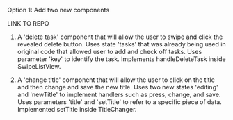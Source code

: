 
Option 1: Add two new components

LINK TO REPO


1.  A 'delete task' component that will allow the user to swipe and click the revealed delete button.
        Uses state 'tasks' that was already being used in original code that allowed user to add and check off tasks.
        Uses parameter 'key' to identify the task.
        Implements handleDeleteTask inside SwipeListView.

2. A 'change title' component that will allow the user to click on the title and then change and save the new title.
        Uses two new states 'editing' and 'newTitle' to implement handlers such as press, change, and save.
        Uses parameters 'title' and 'setTitle' to refer to a specific piece of data.
        Implemented setTitle inside TitleChanger.



